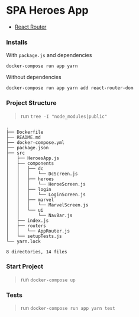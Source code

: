 # SPA Heroes App

- [React Router][react_router]

[react_router]: https://reacttraining.com/react-router/web/guides/quick-start

### Installs

With `package.js` and dependencies
```shell
docker-compose run app yarn
```

Without dependencies
```shell
docker-compose run app yarn add react-router-dom
```

### Project Structure

> run `tree -I "node_modules|public"`
```shell
.
├── Dockerfile
├── README.md
├── docker-compose.yml
├── package.json
├── src
│   ├── HeroesApp.js
│   ├── components
│   │   ├── dc
│   │   │   └── DcScreen.js
│   │   ├── heroes
│   │   │   └── HeroeScreen.js
│   │   ├── login
│   │   │   └── LoginScreen.js
│   │   ├── marvel
│   │   │   └── MarvelScreen.js
│   │   └── ui
│   │       └── NavBar.js
│   ├── index.js
│   ├── routers
│   │   └── AppRouter.js
│   └── setupTests.js
└── yarn.lock

8 directories, 14 files

```

### Start Project

> run `docker-compose up`

### Tests

> run `docker-compose run app yarn test`

